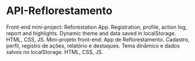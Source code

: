 # API-Reflorestamento
Front-end mini-project: Reforestation App. Registration, profile, action log, report and highlights. Dynamic theme and data saved in localStorage. HTML, CSS, JS. Mini-projeto front-end: App de Reflorestamento. Cadastro, perfil, registro de ações, relatório e destaques. Tema dinâmico e dados salvos no localStorage. HTML, CSS, JS.
